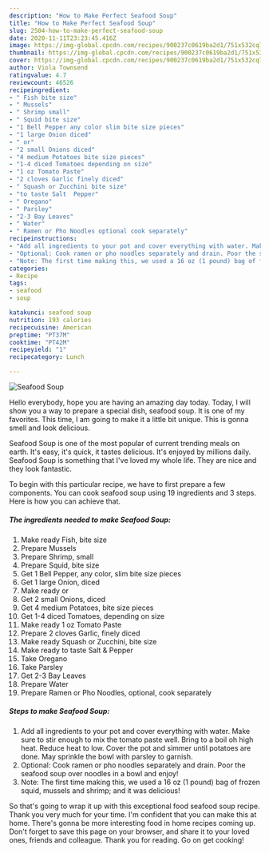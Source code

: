 ```yaml
---
description: "How to Make Perfect Seafood Soup"
title: "How to Make Perfect Seafood Soup"
slug: 2504-how-to-make-perfect-seafood-soup
date: 2020-11-11T23:23:45.416Z
image: https://img-global.cpcdn.com/recipes/900237c0619ba2d1/751x532cq70/seafood-soup-recipe-main-photo.jpg
thumbnail: https://img-global.cpcdn.com/recipes/900237c0619ba2d1/751x532cq70/seafood-soup-recipe-main-photo.jpg
cover: https://img-global.cpcdn.com/recipes/900237c0619ba2d1/751x532cq70/seafood-soup-recipe-main-photo.jpg
author: Viola Townsend
ratingvalue: 4.7
reviewcount: 46526
recipeingredient:
- " Fish bite size"
- " Mussels"
- " Shrimp small"
- " Squid bite size"
- "1 Bell Pepper any color slim bite size pieces"
- "1 large Onion diced"
- " or"
- "2 small Onions diced"
- "4 medium Potatoes bite size pieces"
- "1-4 diced Tomatoes depending on size"
- "1 oz Tomato Paste"
- "2 cloves Garlic finely diced"
- " Squash or Zucchini bite size"
- "to taste Salt  Pepper"
- " Oregano"
- " Parsley"
- "2-3 Bay Leaves"
- " Water"
- " Ramen or Pho Noodles optional cook separately"
recipeinstructions:
- "Add all ingredients to your pot and cover everything with water. Make sure to stir enough to mix the tomato paste well. Bring to a boil oh high heat. Reduce heat to low. Cover the pot and simmer until potatoes are done. May sprinkle the bowl with parsley to garnish."
- "Optional: Cook ramen or pho noodles separately and drain. Poor the seafood soup over noodles in a bowl and enjoy!"
- "Note: The first time making this, we used a 16 oz (1 pound) bag of frozen squid, mussels and shrimp; and it was delicious!"
categories:
- Recipe
tags:
- seafood
- soup

katakunci: seafood soup 
nutrition: 193 calories
recipecuisine: American
preptime: "PT37M"
cooktime: "PT42M"
recipeyield: "1"
recipecategory: Lunch

---
```



![Seafood Soup](https://img-global.cpcdn.com/recipes/900237c0619ba2d1/751x532cq70/seafood-soup-recipe-main-photo.jpg)

Hello everybody, hope you are having an amazing day today. Today, I will show you a way to prepare a special dish, seafood soup. It is one of my favorites. This time, I am going to make it a little bit unique. This is gonna smell and look delicious.

Seafood Soup is one of the most popular of current trending meals on earth. It's easy, it's quick, it tastes delicious. It's enjoyed by millions daily. Seafood Soup is something that I've loved my whole life. They are nice and they look fantastic.




To begin with this particular recipe, we have to first prepare a few components. You can cook seafood soup using 19 ingredients and 3 steps. Here is how you can achieve that.

<!--inarticleads1-->

##### The ingredients needed to make Seafood Soup:

1. Make ready  Fish, bite size
1. Prepare  Mussels
1. Prepare  Shrimp, small
1. Prepare  Squid, bite size
1. Get 1 Bell Pepper, any color, slim bite size pieces
1. Get 1 large Onion, diced
1. Make ready  or
1. Get 2 small Onions, diced
1. Get 4 medium Potatoes, bite size pieces
1. Get 1-4 diced Tomatoes, depending on size
1. Make ready 1 oz Tomato Paste
1. Prepare 2 cloves Garlic, finely diced
1. Make ready  Squash or Zucchini, bite size
1. Make ready to taste Salt &amp; Pepper
1. Take  Oregano
1. Take  Parsley
1. Get 2-3 Bay Leaves
1. Prepare  Water
1. Prepare  Ramen or Pho Noodles, optional, cook separately




<!--inarticleads2-->

##### Steps to make Seafood Soup:

1. Add all ingredients to your pot and cover everything with water. Make sure to stir enough to mix the tomato paste well. Bring to a boil oh high heat. Reduce heat to low. Cover the pot and simmer until potatoes are done. May sprinkle the bowl with parsley to garnish.
1. Optional: Cook ramen or pho noodles separately and drain. Poor the seafood soup over noodles in a bowl and enjoy!
1. Note: The first time making this, we used a 16 oz (1 pound) bag of frozen squid, mussels and shrimp; and it was delicious!




So that's going to wrap it up with this exceptional food seafood soup recipe. Thank you very much for your time. I'm confident that you can make this at home. There's gonna be more interesting food in home recipes coming up. Don't forget to save this page on your browser, and share it to your loved ones, friends and colleague. Thank you for reading. Go on get cooking!
